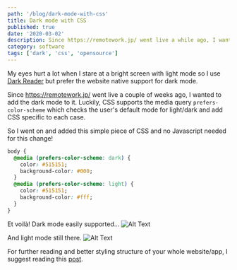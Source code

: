 ```yaml
---
path: '/blog/dark-mode-with-css'
title: Dark mode with CSS
published: true
date: '2020-03-02'
description: Since https://remotework.jp/ went live a while ago, I wanted to add the dark mode to it
category: software
tags: ['dark', 'css', 'opensource']
---
```


My eyes hurt a lot when I stare at a bright screen with light mode so I use [Dark Reader](https://darkreader.org/) but prefer the website native support for dark mode.

Since https://remotework.jp/ went live a couple of weeks ago, I wanted to add the dark mode to it. Luckily, CSS supports the media query `prefers-color-scheme` which checks the user's default mode for light/dark and add CSS specific to each case.

So I went on and added this simple piece of CSS and no Javascript needed for this change!

```css
body {
  @media (prefers-color-scheme: dark) {
    color: #515151;
    background-color: #000;
  }
  @media (prefers-color-scheme: light) {
    color: #515151;
    background-color: #fff;
  }
}
```

Et voilà! Dark mode easily supported...
![Alt Text](https://dev-to-uploads.s3.amazonaws.com/i/h703ujf9cp6txbhtujp4.png)

And light mode still there.
![Alt Text](https://dev-to-uploads.s3.amazonaws.com/i/bziq3ls7jsyfllw4emm4.png)

For further reading and better styling structure of your whole website/app, I suggest reading this [post](https://nandovieira.com/supporting-dark-mode-in-web-content).
